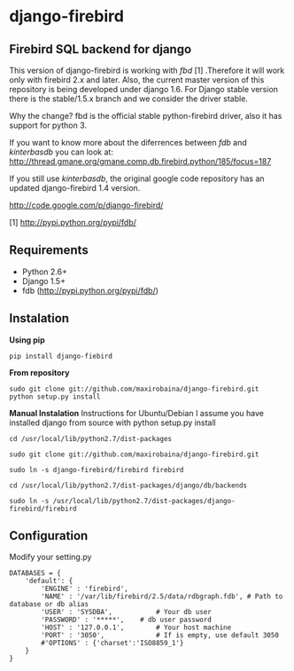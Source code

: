 # django-firebird

## Firebird SQL backend for django

This version of django-firebird is working with *fbd* [1] .Therefore it will work only with firebird 2.x and later.
Also, the current master version of this repository is being developed under django 1.6. For Django stable version there is the stable/1.5.x branch and we consider the driver stable.

Why the change?
fbd is the official stable python-firebird driver, also it has support for python 3.

If you want to know more about the diferrences between *fdb* and *kinterbasdb* you can look at:
http://thread.gmane.org/gmane.comp.db.firebird.python/185/focus=187


If you still use *kinterbasdb*, the original google code repository has an updated django-firebird 1.4 version.

http://code.google.com/p/django-firebird/


[1] http://pypi.python.org/pypi/fdb/

## Requirements
  * Python 2.6+ 
  * Django 1.5+
  * fdb (http://pypi.python.org/pypi/fdb/)

## Instalation

**Using pip**

    pip install django-fiebird

**From repository**

    sudo git clone git://github.com/maxirobaina/django-firebird.git 
    python setup.py install

**Manual Instalation**
Instructions for Ubuntu/Debian 
I assume you have installed django from source with python setup.py install 


    cd /usr/local/lib/python2.7/dist-packages

    sudo git clone git://github.com/maxirobaina/django-firebird.git

    sudo ln -s django-firebird/firebird firebird

    cd /usr/local/lib/python2.7/dist-packages/django/db/backends

    sudo ln -s /usr/local/lib/python2.7/dist-packages/django-firebird/firebird

## Configuration

Modify your setting.py 

    DATABASES = {
        'default': {
            'ENGINE' : 'firebird',
            'NAME' : '/var/lib/firebird/2.5/data/rdbgraph.fdb', # Path to database or db alias
            'USER' : 'SYSDBA',           # Your db user
            'PASSWORD' : '*****',    # db user password
            'HOST' : '127.0.0.1',        # Your host machine
            'PORT' : '3050',             # If is empty, use default 3050
            #'OPTIONS' : {'charset':'ISO8859_1'}  
        }
    }

